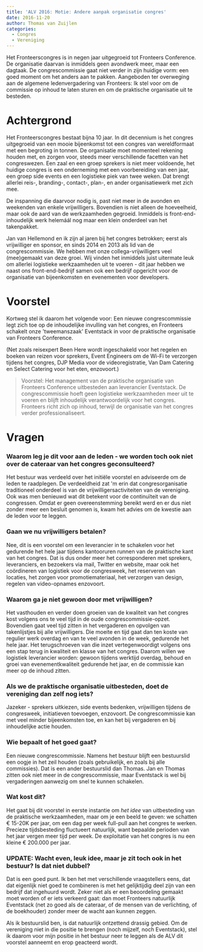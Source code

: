 ```yaml
---
title: 'ALV 2016: Motie: Andere aanpak organisatie congres'
date: 2016-11-20
author: Thomas van Zuijlen
categories:
  - Congres
  - Vereniging
---
```


Het Fronteerscongres is in negen jaar uitgegroeid tot Fronteers Conference. De organisatie daarvan is inmiddels geen avondwerk meer, maar een dagtaak. De congrescommissie gaat niet verder in zijn huidige vorm: een goed moment om het anders aan te pakken. Aangeboden ter overweging aan de algemene ledenvergadering van Fronteers: Ik stel voor om de commissie op inhoud te laten sturen en om de praktische organisatie uit te besteden.

# Achtergrond

Het Fronteerscongres bestaat bijna 10 jaar. In dit decennium is het congres uitgegroeid van een mooie bijeenkomst tot een congres van wereldformaat met een begroting in tonnen. De organisatie moet momenteel rekening houden met, en zorgen voor, steeds meer verschillende facetten van het congreswezen. Een zaal en een groep sprekers is niet meer voldoende, het huidige congres is een onderneming met een voorbereiding van een jaar, een groep side events en een logistieke piek van twee weken. Dat brengt allerlei reis-, branding-, contact-, plan-, en ander organisatiewerk met zich mee.

De inspanning die daarvoor nodig is, past niet meer in de avonden en weekenden van enkele vrijwilligers. Bovendien is niet alleen de hoeveelheid, maar ook de aard van de werkzaamheden gegroeid. Inmiddels is front-end-inhoudelijk werk helemáál nog maar een klein onderdeel van het takenpakket.

Jan van Hellemond en ik zijn al jaren bij het congres betrokken; eerst als vrijwilliger en sponsor, en sinds 2014 en 2013 als lid van de congrescommissie. We hebben met onze collega-vrijwilligers veel (mee)gemaakt van deze groei. Wij vinden het inmiddels juist uitermate leuk om allerlei logistieke werkzaamheden uit te voeren - dit jaar hebben we naast ons front-end-bedrijf samen ook een bedrijf opgericht voor de organisatie van bijeenkomsten en evenementen voor developers.

# Voorstel

Kortweg stel ik daarom het volgende voor: Een nieuwe congrescommissie legt zich toe op de inhoudelijke invulling van het congres, en Fronteers schakelt onze 'tweemanszaak' Eventstack in voor de praktische organisatie van Fronteers Conference.

(Net zoals reisexpert Been Here wordt ingeschakeld voor het regelen en boeken van reizen voor sprekers, Event Engineers om de Wi-Fi te verzorgen tijdens het congres, DJP Media voor de videoregistratie, Van Dam Catering en Select Catering voor het eten, enzovoort.)

> Voorstel: Het management van de praktische organisatie van Fronteers Conference uitbesteden aan leverancier Eventstack. De congrescommissie hoeft geen logistieke werkzaamheden meer uit te voeren en blijft inhoudelijk verantwoordelijk voor het congres. Fronteers richt zich op inhoud, terwijl de organisatie van het congres verder professionaliseert.

# Vragen

### Waarom leg je dit voor aan de leden - we worden toch ook niet over de cateraar van het congres geconsulteerd?

Het bestuur was verdeeld over het initiële voorstel en adviseerde om de leden te raadplegen. De verdeeldheid zat 'm erin dat congresorganisatie traditioneel onderdeel is van de vrijwilligersactiviteiten van de vereniging. Ook was men benieuwd wat dit betekent voor de continuïteit van de congressen. Omdat er geen overeenstemming bereikt werd en er dus niet zonder meer een besluit genomen is, kwam het advies om de kwestie aan de leden voor te leggen.

### Gaan we nu vrijwilligers betalen?

Nee, dit is een voorstel om een leverancier in te schakelen voor het gedurende het hele jaar tijdens kantooruren runnen van de praktische kant van het congres. Dat is dus onder meer het corresponderen met sprekers, leveranciers, en bezoekers via mail, Twitter en website, maar ook het coördineren van logistiek voor de congresweek, het reserveren van locaties, het zorgen voor promotiemateriaal, het verzorgen van design, regelen van video-opnames enzovoort.

### Waarom ga je niet gewoon door met vrijwilligen?

Het vasthouden en verder doen groeien van de kwaliteit van het congres kost volgens ons te veel tijd in de oude congrescommissie-opzet. Bovendien gaat veel tijd zitten in het vergaderen en opvolgen van takenlijstjes bij alle vrijwilligers. Die moeite en tijd gaat dan ten koste van regulier werk overdag en van te veel avonden in de week, gedurende het hele jaar. Het terugschroeven van die inzet vertegenwoordigt volgens ons een stap terug in kwaliteit en klasse van het congres. Daarom willen we logistiek leverancier worden: gewoon tijdens werktijd overdag, behoud en groei van evenementkwaliteit gedurende het jaar, en de commissie kan meer op de inhoud zitten.

### Als we de praktische organisatie uitbesteden, doet de vereniging dan zelf nog iets?

Jazeker - sprekers uitkiezen, side events bedenken, vrijwilligen tijdens de congresweek, initiatieven toevoegen, enzovoort. De congrescommissie kan met veel minder bijeenkomsten toe, en kan het bij vergaderen en bij inhoudelijke actie houden.

### Wie bepaalt of het goed gaat?

Een nieuwe congrescommissie. Namens het bestuur blijft een bestuurslid een oogje in het zeil houden (zoals gebruikelijk, en zoals bij alle commissies). Dat is een ander bestuurslid dan Thomas. Jan en Thomas zitten ook niet meer in de congrescommissie, maar Eventstack is wel bij vergaderingen aanwezig om snel te kunnen schakelen.

### Wat kost dit?

Het gaat bij dit voorstel in eerste instantie om _het idee_ van uitbesteding van de praktische werkzaamheden, maar om je een beeld te geven: we schatten € 15-20K per jaar, om een dag per week full-pull aan het congres te werken. Precieze tijdsbesteding fluctueert natuurlijk, want bepaalde perioden van het jaar vergen meer tijd per week. De exploitatie van het congres is nu een kleine € 200.000 per jaar.

### UPDATE: Wacht even, leuk idee, maar je zit toch ook in het bestuur? Is dat niet dubbel?

Dat is een goed punt. Ik ben het met verschillende vraagstellers eens, dat dat eigenlijk niet goed te combineren is met het gelijktijdig deel zijn van een bedrijf dat ingehuurd wordt. Zeker niet als er een beoordeling gemaakt moet worden of er iets verkeerd gaat: dan moet Fronteers natuurlijk Eventstack (net zo goed als de cateraar, of de mensen van de verlichting, of de boekhouder) zonder meer de wacht aan kunnen zeggen.

Als ik bestuurslid ben, is dat natuurlijk ontzettend drassig gebied. Om de vereniging niet in die positie te brengen (noch mijzelf, noch Eventstack), stel ik daarom voor mijn positie in het bestuur neer te leggen als de ALV dit voorstel aanneemt en erop geacteerd wordt.
